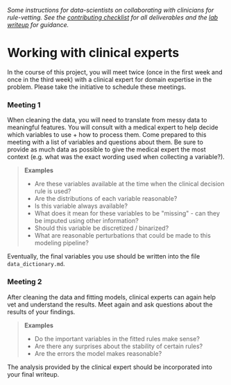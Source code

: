 *Some instructions for data-scientists on collaborating with clinicians for rule-vetting. See the [contributing checklist](https://github.com/Yu-Group/rule-vetting#contributing-checklist) for all deliverables and the [lab writeup](https://github.com/Yu-Group/rule-vetting/docs/lab_writeup.md) for guidance.*

# Working with clinical experts

In the course of this project, you will meet twice (once in the first week and once in the third week) with a clinical expert for domain expertise in the problem. Please take the initiative to schedule these meetings.

### Meeting 1

When cleaning the data, you will need to translate from messy data to meaningful features. You will consult with a medical expert to help decide which variables to use + how to process them.
Come prepared to this meeting with a list of variables and questions about them. Be sure to provide as much data as possible to give the medical expert the most context (e.g. what was the exact wording used when collecting a variable?).

> **Examples**
>
> - Are these variables available at the time when the clinical decision rule is used?
> - Are the distributions of each variable reasonable?
> - Is this variable always available?
> - What does it mean for these variables to be "missing" - can they be imputed using other information?
> - Should this variable be discretized / binarized?
> - What are reasonable perturbations that could be made to this modeling pipeline?

Eventually, the final variables you use should be written into the file `data_dictionary.md`.

### Meeting 2

After cleaning the data and fitting models, clinical experts can again help vet and understand the results. Meet again and ask questions about the results of your findings.

> **Examples**
>
> - Do the important variables in the fitted rules make sense?
> - Are there any surprises about the stability of certain rules?
> - Are the errors the model makes reasonable?

The analysis provided by the clinical expert should be incorporated into your final writeup.

